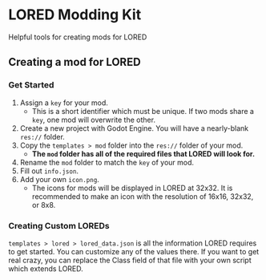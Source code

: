 # LORED Modding Kit
Helpful tools for creating mods for LORED

## Creating a mod for LORED
### Get Started
1. Assign a `key` for your mod.
	- This is a short identifier which must be unique. If two mods share a `key`, one mod will overwrite the other.
2. Create a new project with Godot Engine. You will have a nearly-blank `res://` folder.
3. Copy the `templates > mod` folder into the `res://` folder of your mod.
	- **The `mod` folder has all of the required files that LORED will look for.**
4. Rename the `mod` folder to match the `key` of your mod.
5. Fill out `info.json`.
6. Add your own `icon.png`.
	- The icons for mods will be displayed in LORED at 32x32. It is recommended to make an icon with the resolution of 16x16, 32x32, or 8x8.

### Creating Custom LOREDs
`templates > lored > lored_data.json` is all the information LORED requires to get started. You can customize any of the values there.
If you want to get real crazy, you can replace the Class field of that file with your own script which extends LORED.
